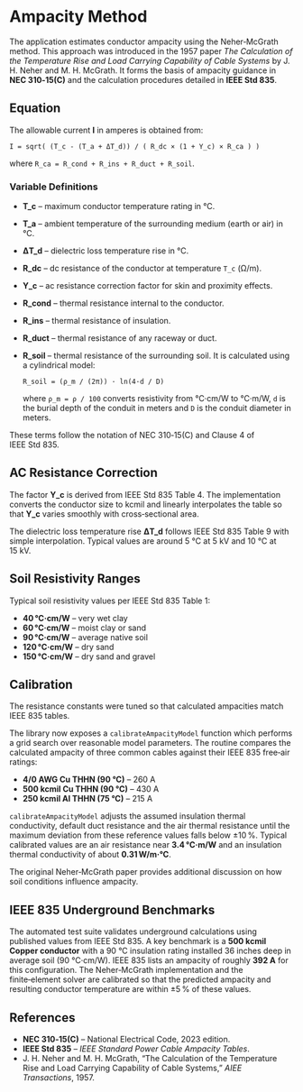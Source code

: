 # Ampacity Method

The application estimates conductor ampacity using the Neher‑McGrath method. This approach was introduced in the 1957 paper *The Calculation of the Temperature Rise and Load Carrying Capability of Cable Systems* by J. H. Neher and M. H. McGrath. It forms the basis of ampacity guidance in **NEC 310‑15(C)** and the calculation procedures detailed in **IEEE Std 835**.

## Equation

The allowable current **I** in amperes is obtained from:

```
I = sqrt( (T_c - (T_a + ΔT_d)) / ( R_dc × (1 + Y_c) × R_ca ) )
```

where `R_ca = R_cond + R_ins + R_duct + R_soil`.

### Variable Definitions

- **T_c** – maximum conductor temperature rating in °C.
- **T_a** – ambient temperature of the surrounding medium (earth or air) in °C.
- **ΔT_d** – dielectric loss temperature rise in °C.
- **R_dc** – dc resistance of the conductor at temperature `T_c` (Ω/m).
- **Y_c** – ac resistance correction factor for skin and proximity effects.
- **R_cond** – thermal resistance internal to the conductor.
- **R_ins** – thermal resistance of insulation.
- **R_duct** – thermal resistance of any raceway or duct.
- **R_soil** – thermal resistance of the surrounding soil. It is calculated using
  a cylindrical model:

  `R_soil = (ρ_m / (2π)) · ln(4·d / D)`

  where `ρ_m = ρ / 100` converts resistivity from °C·cm/W to °C·m/W,
  `d` is the burial depth of the conduit in meters and `D` is the conduit
  diameter in meters.

These terms follow the notation of NEC 310‑15(C) and Clause 4 of IEEE Std 835.

## AC Resistance Correction

The factor **Y_c** is derived from IEEE Std 835 Table 4. The implementation
converts the conductor size to kcmil and linearly interpolates the table so
that **Y_c** varies smoothly with cross‑sectional area.

The dielectric loss temperature rise **ΔT_d** follows IEEE Std 835 Table 9 with
simple interpolation. Typical values are around 5 °C at 5 kV and 10 °C at
15 kV.

## Soil Resistivity Ranges

Typical soil resistivity values per IEEE Std 835 Table 1:

- **40 °C·cm/W** – very wet clay
- **60 °C·cm/W** – moist clay or sand
- **90 °C·cm/W** – average native soil
- **120 °C·cm/W** – dry sand
- **150 °C·cm/W** – dry sand and gravel

## Calibration

The resistance constants were tuned so that calculated ampacities match IEEE 835 tables.

The library now exposes a `calibrateAmpacityModel` function which performs a grid
search over reasonable model parameters. The routine compares the calculated
ampacity of three common cables against their IEEE 835 free‑air ratings:

- **4/0 AWG Cu THHN (90 °C)** – 260 A
- **500 kcmil Cu THHN (90 °C)** – 430 A
- **250 kcmil Al THHN (75 °C)** – 215 A

`calibrateAmpacityModel` adjusts the assumed insulation thermal conductivity,
default duct resistance and the air thermal resistance until the maximum
deviation from these reference values falls below ±10 %. Typical calibrated
values are an air resistance near **3.4 °C·m/W** and an insulation thermal
conductivity of about **0.31 W/m·°C**.

The original Neher‑McGrath paper provides additional discussion on how soil conditions influence ampacity.

## IEEE 835 Underground Benchmarks

The automated test suite validates underground calculations using published
values from IEEE Std 835. A key benchmark is a **500 kcmil Copper conductor**
with a 90 °C insulation rating installed 36 inches deep in average soil
(90 °C·cm/W). IEEE 835 lists an ampacity of roughly **392 A** for this
configuration. The Neher‑McGrath implementation and the finite‑element solver
are calibrated so that the predicted ampacity and resulting conductor
temperature are within ±5 % of these values.

## References

- **NEC 310‑15(C)** – National Electrical Code, 2023 edition.
- **IEEE Std 835** – *IEEE Standard Power Cable Ampacity Tables*.
- J. H. Neher and M. H. McGrath, “The Calculation of the Temperature Rise and Load Carrying Capability of Cable Systems,” *AIEE Transactions*, 1957.
